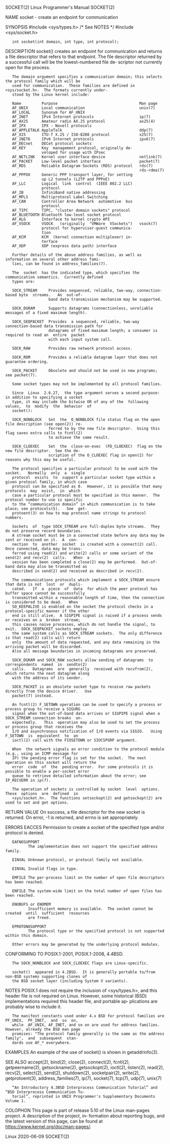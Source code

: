 SOCKET(2)                                Linux Programmer's Manual                                SOCKET(2)

NAME
       socket - create an endpoint for communication

SYNOPSIS
       #include <sys/types.h>          /* See NOTES */
       #include <sys/socket.h>

       int socket(int domain, int type, int protocol);

DESCRIPTION
       socket()  creates  an  endpoint  for communication and returns a file descriptor that refers to that
       endpoint.  The file descriptor returned by a successful call will be the  lowest-numbered  file  de‐
       scriptor not currently open for the process.

       The domain argument specifies a communication domain; this selects the protocol family which will be
       used for communication.  These families are defined in <sys/socket.h>.  The formats currently under‐
       stood by the Linux kernel include:

       Name         Purpose                                    Man page
       AF_UNIX      Local communication                        unix(7)
       AF_LOCAL     Synonym for AF_UNIX
       AF_INET      IPv4 Internet protocols                    ip(7)
       AF_AX25      Amateur radio AX.25 protocol               ax25(4)
       AF_IPX       IPX - Novell protocols
       AF_APPLETALK AppleTalk                                  ddp(7)
       AF_X25       ITU-T X.25 / ISO-8208 protocol             x25(7)
       AF_INET6     IPv6 Internet protocols                    ipv6(7)
       AF_DECnet    DECet protocol sockets
       AF_KEY       Key  management protocol, originally de‐
                    veloped for usage with IPsec
       AF_NETLINK   Kernel user interface device               netlink(7)
       AF_PACKET    Low-level packet interface                 packet(7)
       AF_RDS       Reliable Datagram Sockets (RDS) protocol   rds(7)
                                                               rds-rdma(7)
       AF_PPPOX     Generic PPP transport layer, for setting
                    up L2 tunnels (L2TP and PPPoE)
       AF_LLC       Logical  link  control  (IEEE 802.2 LLC)
                    protocol
       AF_IB        InfiniBand native addressing
       AF_MPLS      Multiprotocol Label Switching
       AF_CAN       Controller Area Network  automotive  bus
                    protocol
       AF_TIPC      TIPC, "cluster domain sockets" protocol
       AF_BLUETOOTH Bluetooth low-level socket protocol
       AF_ALG       Interface to kernel crypto API
       AF_VSOCK     VSOCK   (originally  "VMWare  VSockets")   vsock(7)
                    protocol for hypervisor-guest communica‐
                    tion
       AF_KCM       KCM  (kernel connection multiplexer) in‐
                    terface
       AF_XDP       XDP (express data path) interface

       Further details of the above address families, as well as information on several other address fami‐
       lies, can be found in address_families(7).

       The  socket  has the indicated type, which specifies the communication semantics.  Currently defined
       types are:

       SOCK_STREAM     Provides sequenced, reliable, two-way, connection-based byte  streams.   An  out-of-
                       band data transmission mechanism may be supported.

       SOCK_DGRAM      Supports datagrams (connectionless, unreliable messages of a fixed maximum length).

       SOCK_SEQPACKET  Provides  a sequenced, reliable, two-way connection-based data transmission path for
                       datagrams of fixed maximum length; a consumer is required to read an  entire  packet
                       with each input system call.

       SOCK_RAW        Provides raw network protocol access.

       SOCK_RDM        Provides a reliable datagram layer that does not guarantee ordering.

       SOCK_PACKET     Obsolete and should not be used in new programs; see packet(7).

       Some socket types may not be implemented by all protocol families.

       Since  Linux  2.6.27,  the type argument serves a second purpose: in addition to specifying a socket
       type, it may include the bitwise OR of any of the  following  values,  to  modify  the  behavior  of
       socket():

       SOCK_NONBLOCK   Set  the  O_NONBLOCK file status flag on the open file description (see open(2)) re‐
                       ferred to by the new file descriptor.  Using this flag saves extra calls to fcntl(2)
                       to achieve the same result.

       SOCK_CLOEXEC    Set  the  close-on-exec  (FD_CLOEXEC)  flag on the new file descriptor.  See the de‐
                       scription of the O_CLOEXEC flag in open(2) for reasons why this may be useful.

       The protocol specifies a particular protocol to be used with the socket.   Normally  only  a  single
       protocol  exists  to  support a particular socket type within a given protocol family, in which case
       protocol can be specified as 0.  However, it is possible that many protocols  may  exist,  in  which
       case a particular protocol must be specified in this manner.  The protocol number to use is specific
       to the “communication domain” in which communication is to take place; see protocols(5).   See  get‐
       protoent(3) on how to map protocol name strings to protocol numbers.

       Sockets  of  type SOCK_STREAM are full-duplex byte streams.  They do not preserve record boundaries.
       A stream socket must be in a connected state before any data may be sent or received on it.  A  con‐
       nection  to  another  socket  is created with a connect(2) call.  Once connected, data may be trans‐
       ferred using read(2) and write(2) calls or some variant of the send(2) and recv(2)  calls.   When  a
       session has been completed a close(2) may be performed.  Out-of-band data may also be transmitted as
       described in send(2) and received as described in recv(2).

       The communications protocols which implement a SOCK_STREAM ensure that data is not  lost  or  dupli‐
       cated.   If  a  piece  of  data  for which the peer protocol has buffer space cannot be successfully
       transmitted within a reasonable length of time, then the connection is considered to be dead.   When
       SO_KEEPALIVE is enabled on the socket the protocol checks in a protocol-specific manner if the other
       end is still alive.  A SIGPIPE signal is raised if a process sends or receives on a  broken  stream;
       this causes naive processes, which do not handle the signal, to exit.  SOCK_SEQPACKET sockets employ
       the same system calls as SOCK_STREAM sockets.  The only difference is that read(2) calls will return
       only  the amount of data requested, and any data remaining in the arriving packet will be discarded.
       Also all message boundaries in incoming datagrams are preserved.

       SOCK_DGRAM and SOCK_RAW sockets allow sending of datagrams  to  correspondents  named  in  sendto(2)
       calls.   Datagrams  are  generally  received with recvfrom(2), which returns the next datagram along
       with the address of its sender.

       SOCK_PACKET is an obsolete socket type to receive raw packets directly from the device driver.   Use
       packet(7) instead.

       An fcntl(2) F_SETOWN operation can be used to specify a process or process group to receive a SIGURG
       signal when the out-of-band data arrives or SIGPIPE signal when a SOCK_STREAM connection breaks  un‐
       expectedly.   This  operation may also be used to set the process or process group that receives the
       I/O and asynchronous notification of I/O events via SIGIO.   Using  F_SETOWN  is  equivalent  to  an
       ioctl(2) call with the FIOSETOWN or SIOCSPGRP argument.

       When  the network signals an error condition to the protocol module (e.g., using an ICMP message for
       IP) the pending error flag is set for the socket.  The next operation on this socket will return the
       error  code  of  the  pending error.  For some protocols it is possible to enable a per-socket error
       queue to retrieve detailed information about the error; see IP_RECVERR in ip(7).

       The operation of sockets is controlled by socket  level  options.   These  options  are  defined  in
       <sys/socket.h>.  The functions setsockopt(2) and getsockopt(2) are used to set and get options.

RETURN VALUE
       On  success,  a file descriptor for the new socket is returned.  On error, -1 is returned, and errno
       is set appropriately.

ERRORS
       EACCES Permission to create a socket of the specified type and/or protocol is denied.

       EAFNOSUPPORT
              The implementation does not support the specified address family.

       EINVAL Unknown protocol, or protocol family not available.

       EINVAL Invalid flags in type.

       EMFILE The per-process limit on the number of open file descriptors has been reached.

       ENFILE The system-wide limit on the total number of open files has been reached.

       ENOBUFS or ENOMEM
              Insufficient memory is available.  The socket cannot be created  until  sufficient  resources
              are freed.

       EPROTONOSUPPORT
              The protocol type or the specified protocol is not supported within this domain.

       Other errors may be generated by the underlying protocol modules.

CONFORMING TO
       POSIX.1-2001, POSIX.1-2008, 4.4BSD.

       The SOCK_NONBLOCK and SOCK_CLOEXEC flags are Linux-specific.

       socket()  appeared in 4.2BSD.  It is generally portable to/from non-BSD systems supporting clones of
       the BSD socket layer (including System V variants).

NOTES
       POSIX.1 does not require the inclusion of <sys/types.h>, and this header file  is  not  required  on
       Linux.   However,  some historical (BSD) implementations required this header file, and portable ap‐
       plications are probably wise to include it.

       The manifest constants used under 4.x BSD for protocol families are PF_UNIX,  PF_INET,  and  so  on,
       while  AF_UNIX, AF_INET, and so on are used for address families.  However, already the BSD man page
       promises: "The protocol family generally is the same as the address family",  and  subsequent  stan‐
       dards use AF_* everywhere.

EXAMPLES
       An example of the use of socket() is shown in getaddrinfo(3).

SEE ALSO
       accept(2),  bind(2),  close(2), connect(2), fcntl(2), getpeername(2), getsockname(2), getsockopt(2),
       ioctl(2), listen(2), read(2), recv(2), select(2),  send(2),  shutdown(2),  socketpair(2),  write(2),
       getprotoent(3), address_families(7), ip(7), socket(7), tcp(7), udp(7), unix(7)

       “An Introductory 4.3BSD Interprocess Communication Tutorial” and “BSD Interprocess Communication Tu‐
       torial”, reprinted in UNIX Programmer's Supplementary Documents Volume 1.

COLOPHON
       This page is part of release 5.10 of the Linux man-pages project.  A description of the project, in‐
       formation   about   reporting  bugs,  and  the  latest  version  of  this  page,  can  be  found  at
       https://www.kernel.org/doc/man-pages/.

Linux                                            2020-06-09                                       SOCKET(2)
